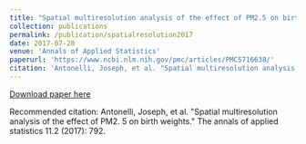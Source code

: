 ```yaml
---
title: "Spatial multiresolution analysis of the effect of PM2.5 on birth weights"
collection: publications
permalink: /publication/spatialresolution2017
date: 2017-07-20
venue: 'Annals of Applied Statistics'
paperurl: 'https://www.ncbi.nlm.nih.gov/pmc/articles/PMC5716638/'
citation: 'Antonelli, Joseph, et al. "Spatial multiresolution analysis of the effect of PM2. 5 on birth weights." The annals of applied statistics 11.2 (2017): 792.'
---
```


[Download paper here](https://www.ncbi.nlm.nih.gov/pmc/articles/PMC5716638/)

Recommended citation: Antonelli, Joseph, et al. "Spatial multiresolution analysis of the effect of PM2. 5 on birth weights." The annals of applied statistics 11.2 (2017): 792.
